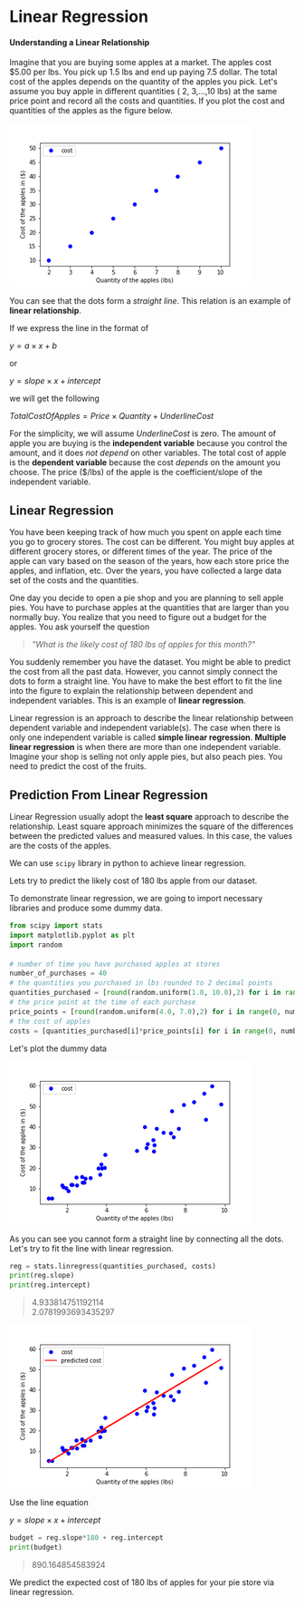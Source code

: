 # Linear Regression
#### Understanding a Linear Relationship
Imagine that you are buying some apples at a market. The apples cost $5.00 per lbs. You pick up 1.5 lbs and end up paying 7.5 dollar. The total cost of the apples depends on the quantity of the apples you pick. Let's assume you buy apple in different quantities ( 2, 3,...,10 lbs) at the same price point and record all the costs and quantities.  If you plot the cost and quantities of the apples as the figure below.

![dummy_data](imgs/simple_cost.png)

You can see that the dots form a *straight line*. This relation is an example of **linear relationship**.  

If we express the line in the format of

$y= a\times x + b$

or

$y= slope\times x + intercept$

we will get the following

$Total Cost Of Apples=Price \times Quantity + Underline Cost$


For the simplicity, we will assume $UnderlineCost$ is zero. The amount of apple you are buying is the **independent variable** because you control the amount, and it does *not depend* on other variables. The total cost of apple is the **dependent variable** because the cost *depends* on the amount you choose. The price ($/lbs) of the apple is the coefficient/slope of the independent variable.

## Linear Regression
You have been keeping track of how much you spent on apple each time you go to grocery stores. The cost can be different. You might buy apples at different grocery stores, or different times of the year. The price of the apple can vary based on the season of the years, how each store price the apples, and inflation, etc. Over the years, you have collected a large data set of the costs and the quantities.

One day you decide to open a pie shop and you are planning to sell apple pies. You have to purchase apples at the quantities that are larger than you normally buy. You realize that you need to figure out a budget for the apples. You ask yourself the question

>*"What is the likely cost of 180 lbs of apples for this month?"*

You suddenly remember you have the dataset. You might be able to predict the cost from all the past data. However, you cannot simply connect the dots to form a straight line. You have to make the best effort to fit the line into the figure to explain the relationship between dependent and independent variables. This is an example of **linear regression**.

Linear regression is an approach to describe the linear relationship between dependent variable and independent variable(s). The case when there is only one independent variable is called **simple linear regression**. **Multiple linear regression** is when there are more than one independent variable. Imagine your shop is selling not only apple pies, but also peach pies. You need to predict the cost of the fruits.

## Prediction From Linear Regression
Linear Regression usually adopt the **least square** approach to describe the relationship. Least square approach minimizes the square of the differences between the predicted values and measured values. In this case, the values are the costs of the apples.

We can use `scipy` library in python to achieve linear regression.

Lets try to predict the likely cost of 180 lbs apple from our dataset.

To demonstrate linear regression, we are going to import necessary libraries and produce some dummy data.

```python
from scipy import stats
import matplotlib.pyplot as plt
import random

# number of time you have purchased apples at stores
number_of_purchases = 40
# the quantities you purchased in lbs rounded to 2 decimal points
quantities_purchased = [round(random.uniform(1.0, 10.0),2) for i in range(0, number_of_purchases)]
# the price point at the time of each purchase
price_points = [round(random.uniform(4.0, 7.0),2) for i in range(0, number_of_purchases)]
# the cost of apples
costs = [quantities_purchased[i]*price_points[i] for i in range(0, number_of_purchases)]
```
Let's plot the dummy data

![dummy_data](imgs/past_data.png)

As you can see you cannot form a straight line by connecting all the dots. Let's try to fit the line with linear regression.

```python
reg = stats.linregress(quantities_purchased, costs)
print(reg.slope)
print(reg.intercept)
```
>4.933814751192114  
>2.0781993693435297

![dummy_data](imgs/linear_reg.png)

Use the line equation

$y= slope\times x + intercept$

```python
budget = reg.slope*180 + reg.intercept
print(budget)
```
>890.164854583924

We predict the expected cost of 180 lbs of apples for your pie store via linear regression.
